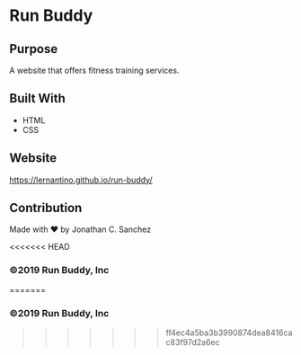 # Run Buddy

## Purpose
A website that offers fitness training services.

## Built With
* HTML
* CSS

## Website
https://lernantino.github.io/run-buddy/

## Contribution
Made with ❤️ by Jonathan C. Sanchez

<<<<<<< HEAD
### ©️2019 Run Buddy, Inc 
=======
### ©️2019 Run Buddy, Inc 
>>>>>>> ff4ec4a5ba3b3990874dea8416cac83f97d2a6ec
